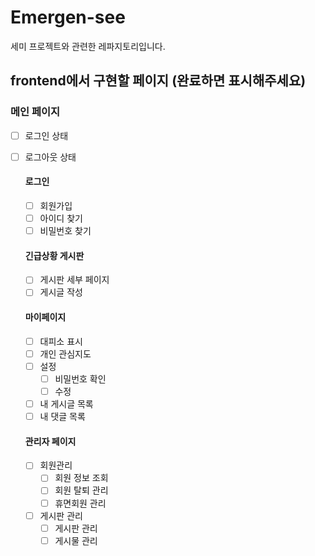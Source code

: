 # Emergen-see

세미 프로젝트와 관련한 레파지토리입니다.

## frontend에서 구현할 페이지 (완료하면 표시해주세요)

### 메인 페이지
- [ ] 로그인 상태
- [ ] 로그아웃 상태

  #### 로그인
  - [ ] 회원가입
  - [ ] 아이디 찾기
  - [ ] 비밀번호 찾기

  #### 긴급상황 게시판
  - [ ] 게시판 세부 페이지
  - [ ] 게시글 작성

  #### 마이페이지
  - [ ] 대피소 표시
  - [ ] 개인 관심지도
  - [ ] 설정
    - [ ] 비밀번호 확인
    - [ ] 수정
  - [ ] 내 게시글 목록
  - [ ] 내 댓글 목록

  #### 관리자 페이지
  - [ ] 회원관리
    - [ ] 회원 정보 조회
    - [ ] 회원 탈퇴 관리
    - [ ] 휴면회원 관리
  - [ ] 게시판 관리
    - [ ] 게시판 관리
    - [ ] 게시물 관리
